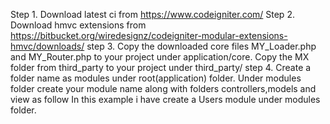 Step 1. Download latest ci from https://www.codeigniter.com/
Step 2. Download hmvc extensions from https://bitbucket.org/wiredesignz/codeigniter-modular-extensions-hmvc/downloads/
step 3. Copy the downloaded core files MY_Loader.php and MY_Router.php to your project under application/core.
        Copy the MX folder from third_party to your project under third_party/
step 4. Create a folder name as modules under root(application) folder.
        Under modules folder create your module name along with folders controllers,models and view as follow
        In this example i have create a Users module under modules folder.
